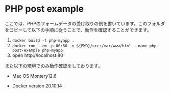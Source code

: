 # PHP post example

ここでは、PHPのフォームデータの受け取りの例を書いています。このフォルダをコピーして以下の手順に従うことで、動作を確認することができます。

1. `docker build -t php-myapp .`
2. `docker run --rm -p 80:80 -v ${PWD}/src:/var/www/html --name php-post-example php-myapp`
3. open http://localhost:80

また以下の環境でのみ動作確認をしております。

- Mac OS Montery12.6

- Docker version 20.10.14
